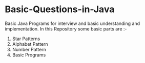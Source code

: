 # Basic-Questions-in-Java

Basic Java Programs for interview and basic understanding and implementation.
In this Repository some basic parts are :- 

1. Star Patterns
2. Alphabet Pattern
3. Number Pattern
4. Basic Programs
 
